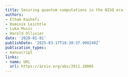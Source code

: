 ```yaml
---
title: Securing quantum computations in the NISQ era
authors:
- Elham Kashefi
- Dominik Leichtle
- Luka Music
- Harold Ollivier
date: '2020-01-01'
publishDate: '2025-03-17T18:30:37.900240Z'
publication_types:
- manuscript
links:
- name: URL
  url: https://arxiv.org/abs/2011.10005
---
```

